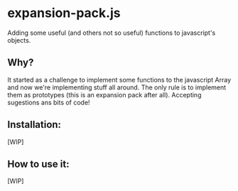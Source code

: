 expansion-pack.js
================
Adding some useful (and others not so useful) functions to javascript's objects.

Why?
------------
It started as a challenge to implement some functions to the javascript Array and now we're implementing stuff all around. The only rule is to implement them as prototypes (this is an expansion pack after all). Accepting sugestions ans bits of code!

Installation:
------------
[WIP]

How to use it:
------------
[WIP]